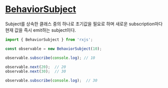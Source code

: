 # [BehaviorSubject](https://rxjs-dev.firebaseapp.com/api/index/class/BehaviorSubject)
Subject를 상속한 클래스 중의 하나로 초기값을 필요로 하며 새로운 subscription마다 현재 값을 즉시 emit하는 subject이다.

```typescript
import { BehaviorSubject } from 'rxjs';

const observable = new BehaviorSubject(10);

observable.subscribe(console.log); // 10

observable.next(20);  // 20
observable.next(30);  // 30

observable.subscribe(console.log);  // 30
```